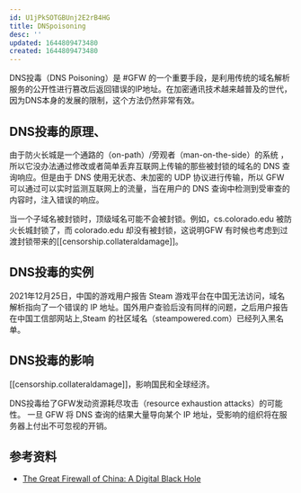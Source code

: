 ```yaml
---
id: U1jPkSOTGBUnj2E2rB4HG
title: DNSpoisoning
desc: ''
updated: 1644809473480
created: 1644809473480
---
```


DNS投毒（DNS Poisoning）是 #GFW 的一个重要手段，是利用传统的域名解析服务的公开性进行篡改后返回错误的IP地址。在加密通讯技术越来越普及的世代，因为DNS本身的发展的限制，这个方法仍然非常有效。

## DNS投毒的原理、

由于防火长城是一个通路的（on-path）/旁观者（man-on-the-side）的系统 ，所以它没办法通过修改或者简单丢弃互联网上传输的那些被封锁的域名的 DNS 查询响应。但是由于 DNS 使用无状态、未加密的 UDP 协议进行传输，所以 GFW 可以通过可以实时监测互联网上的流量，当在用户的 DNS 查询中检测到受审查的内容时，注入错误的响应。

当一个子域名被封锁时，顶级域名可能不会被封锁。例如，cs.colorado.edu 被防火长城封锁了，而 colorado.edu 却没有被封锁，这说明GFW 有时候也考虑到过渡封锁带来的[[censorship.collateraldamage]]。

## DNS投毒的实例

2021年12月25日，中国的游戏用户报告 Steam 游戏平台在中国无法访问，域名解析指向了一个错误的 IP 地址。国外用户查验后没有同样的问题，之后用户报告在中国工信部网站上,Steam 的社区域名（steampowered.com）已经列入黑名单。


## DNS投毒的影响

[[censorship.collateraldamage]]，影响国民和全球经济。

DNS投毒给了GFW发动资源耗尽攻击（resource exhaustion attacks）的可能性。 一旦 GFW 将 DNS 查询的结果大量导向某个 IP 地址，受影响的组织将在服务器上付出不可忽视的开销。

## 参考资料

- [The Great Firewall of China: A Digital Black Hole](https://www.catchpoint.com/blog/great-firewall-of-china) 